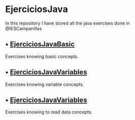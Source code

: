 # EjerciciosJava
 In this repository I have stored all the java exercises done in @IESCampanillas

## • [EjerciciosJavaBasic](https://github.com/FESEVA/EjerciciosJava/blob/main/EjerciciosJavaBasic/ReadmeJavaBasic.md)
Exercises knowing basic concepts.


## • [EjerciciosJavaVariables](https://github.com/FESEVA/EjerciciosJava/blob/main/EjerciciosJavaVariables/ReadmeJavaVariables.md)
Exercises knowing variable concepts.


## • [EjerciciosJavaVariables](https://github.com/FESEVA/EjerciciosJava/blob/main/EjerciciosJavaLeerDatos/ReadmeJavaLeerDatos.md)
Exercises knowing to read data concepts.


